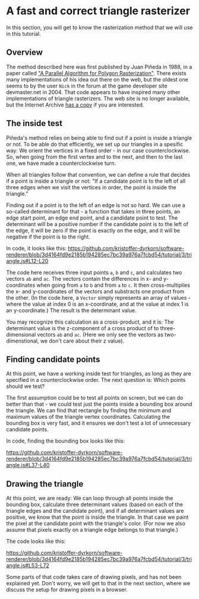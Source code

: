 # A fast and correct triangle rasterizer

In this section, you will get to know the rasterization method that we will use in this tutorial. 

## Overview

The method described here was first published by Juan Piñeda in 1988, in a paper called ["A Parallel Algorithm for Polygon Rasterization"](https://www.cs.drexel.edu/~david/Classes/Papers/comp175-06-pineda.pdf). There exists many implementations of his idea out there on the web, but the oldest one seems to by the user `Nick` in the forum at the game developer site devmaster.net in 2004. That code appears to have inspired many other implementations of triangle rasterizers. The web site is no longer available, but the Internet Archive [has a copy](https://web.archive.org/web/20120220025947/http://devmaster.net/forums/topic/1145-advanced-rasterization/) if you are interested. 

## The inside test

Piñeda's method relies on being able to find out if a point is inside a triangle or not. To be able do that efficiently, we set up our triangles in a spesific way: We orient the vertices in a fixed order - in our case counterclockwise. So, when going from the first vertex and to the next, and then to the last one, we have made a counterclockwise turn.

When all triangles follow that convention, we can define a rule that decides if a point is inside a triangle or not: "If a candidate point is to the left of all three edges when we visit the vertices in order, the point is inside the triangle." 

Finding out if a point is to the left of an edge is not so hard. We can use a so-called determinant for that - a function that takes in three points, an edge start point, an edge end point, and a candidate point to test. The determinant will be a positive number if the candidate point is to the left of the edge, it will be zero if the point is exactly on the edge, and it will be negative if the point is to the right.

In code, it looks like this:
https://github.com/kristoffer-dyrkorn/software-renderer/blob/3d4164fd9e2185b194285ec7bc39a976a7fcbd54/tutorial/3/triangle.js#L12-L20

The code here receives three input points `a`, `b` and `c`, and calculates two vectors `ab` and `ac`. The vectors contain the differences in x- and y-coordinates when going from `a` to `b` and from `a` to `c`. It then cross-multiplies the x- and y-coordinates of the vectors and substracts one product from the other. (In the code here, a `Vector` simply represents an array of values - where the value at index 0 is an x-coordinate, and at the value at index 1 is an y-coordinate.) The result is the determinant value.

You may recognize this calculation as a cross-product, and it is: The determinant value is the z-component of a cross product of to three-dimensional vectors `ab` and `ac`. (Here we only see the vectors as two-dimenstional, we don't care about their z value).

## Finding candidate points

At this point, we have a working inside test for triangles, as long as they are specified in a counterclockwise order. The next question is: Which points should we test?

The first assumption could be to test all points on screen, but we can do better than that - we could test just the points inside a bounding box around the triangle. We can find that rectangle by finding the minimum and maximum values of the triangle vertex coordinates. Calculating the bounding box is very fast, and it ensures we don't test a lot of unnecessary candidate points.

In code, finding the bounding box looks like this:

https://github.com/kristoffer-dyrkorn/software-renderer/blob/3d4164fd9e2185b194285ec7bc39a976a7fcbd54/tutorial/3/triangle.js#L37-L40

## Drawing the triangle

At this point, we are ready: We can loop through all points inside the bounding box, calculate three determinant values (based on each of the triangle edges and the candidate point), and if all determinant values are positive, we know that the point is inside the triangle. In that case we paint the pixel at the candidate point with the triangle's color. (For now we also assume that pixels exactly on a triangle edge belongs to that triangle.)

The code looks like this:

https://github.com/kristoffer-dyrkorn/software-renderer/blob/3d4164fd9e2185b194285ec7bc39a976a7fcbd54/tutorial/3/triangle.js#L53-L72

Some parts of that code takes care of drawing pixels, and has not been explained yet. Don't worry, we will get to that in the next section, where we discuss the setup for drawing pixels in a browser. 
